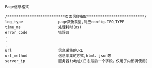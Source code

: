 


	Page信息格式
	
	/**************************页面信息抽取**************************/
	log_type				page数据类型,对应config.IFO_TYPE
	time_ms					处理耗时(ms)
	error_code				错误码
	.
	.
	.
	url						信息采集的URL
	url_method				信息采集的方式,html、json等
	server_ip				服务器ip地址(日志最后一个字段，仅用于内部调使用)